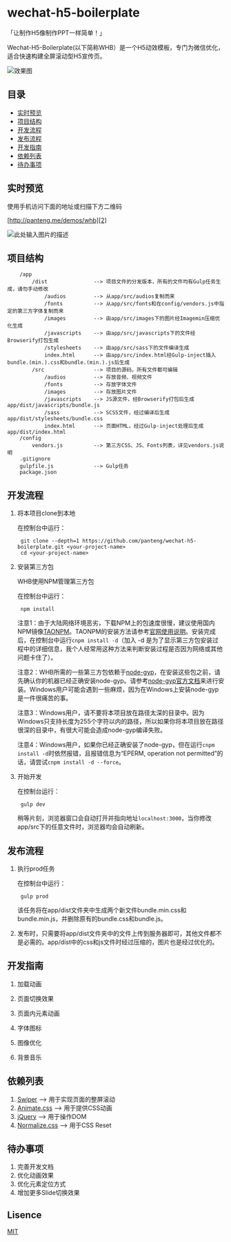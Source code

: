 # wechat-h5-boilerplate

「让制作H5像制作PPT一样简单！」

Wechat-H5-Boilerplate(以下简称WHB）是一个H5动效模板，专门为微信优化，适合快速构建全屏滚动型H5宣传页。

![效果图][1]

## 目录

 - [实时预览](#实时预览)
 - [项目结构](#项目结构)
 - [开发流程](#开发流程)
 - [发布流程](#发布流程)
 - [开发指南](#开发指南)
 - [依赖列表](#依赖列表)
 - [待办事项](#待办事项)

## 实时预览

使用手机访问下面的地址或扫描下方二维码

[http://panteng.me/demos/whb][2]

![此处输入图片的描述][3]

## 项目结构

        /app
            /dist               --> 项目文件的分发版本，所有的文件均有Gulp任务生成，请勿手动修改
                /audios         --> 从app/src/audios复制而来
                /fonts          --> 从app/src/fonts和在config/vendors.js中指定的第三方字体复制而来
                /images         --> 由app/src/images下的图片经Imagemin压缩优化生成
                /javascripts    --> 由app/src/javascripts下的文件经Browserify打包生成
                /stylesheets    --> 由app/src/sass下的文件编译生成
                index.html      --> 由app/src/index.html经Gulp-inject插入bundle.(min.).css和bundle.(min.).js后生成
            /src                --> 项目的源码，所有文件都可编辑
                /audios         --> 存放音频、视频文件
                /fonts          --> 存放字体文件
                /images         --> 存放图片文件
                /javascripts    --> JS源文件，经Browserify打包后生成app/dist/javascripts/bundle.js
                /sass           --> SCSS文件，经过编译后生成app/dist/stylesheets/bundle.css
                index.html      --> 页面HTML，经过Gulp-inject处理后生成app/dist/index.html
        /config
            vendors.js          --> 第三方CSS、JS、Fonts列表，详见vendors.js说明
        .gitignore
        gulpfile.js             --> Gulp任务
        package.json
        

## 开发流程

1. 将本项目clone到本地

    在控制台中运行：

        git clone --depth=1 https://github.com/panteng/wechat-h5-boilerplate.git <your-project-name>
        cd <your-project-name>

2. 安装第三方包

    WHB使用NPM管理第三方包    

    在控制台中运行：

        npm install

    注意1：由于大陆网络环境恶劣，下载NPM上的包速度很慢，建议使用国内NPM镜像[TAONPM][4]。TAONPM的安装方法请参考[官网使用说明][5]。安装完成后，在控制台中运行`cnpm install -d`（加入 -d  是为了显示第三方包安装过程中的详细信息，我个人经常用这种方法来判断安装过程是否因为网络或其他问题卡住了）。

    注意2：WHB所需的一些第三方包依赖于[node-gyp][6]，在安装这些包之前，请先确认你的机器已经正确安装node-gyp。请参考[node-gyp官方文档][7]来进行安装。Windows用户可能会遇到一些麻烦，因为在Windows上安装node-gyp是一件很痛苦的事。
    
    注意3：Windows用户，请不要将本项目放在路径太深的目录中。因为Windows只支持长度为255个字符以内的路径，所以如果你将本项目放在路径很深的目录中，有很大可能会造成node-gyp编译失败。
    
    注意4：Windows用户，如果你已经正确安装了node-gyp，但在运行`cnpm install -d`时依然报错，且报错信息为“EPERM, operation not permitted”的话，请尝试`cnpm install -d --force`。
    
3. 开始开发

    在控制台运行：

        gulp dev
        
    稍等片刻，浏览器窗口会自动打开并指向地址`localhost:3000`，当你修改app/src下的任意文件时，浏览器均会自动刷新。

## 发布流程

1. 执行prod任务

   在控制台中运行：

        gulp prod

    该任务将在app/dist文件夹中生成两个新文件bundle.min.css和bundle.min.js，并删除原有的bundle.css和bundle.js。
    
2. 发布时，只需要将app/dist文件夹中的文件上传到服务器即可，其他文件都不是必需的。app/dist中的css和js文件时经过压缩的，图片也是经过优化的。

## 开发指南

1. 加载动画

2. 页面切换效果

3. 页面内元素动画

4. 字体图标

5. 图像优化

6. 背景音乐

## 依赖列表
1. [Swiper][8] --> 用于实现页面的整屏滚动
2. [Animate.css][9] --> 用于提供CSS动画
3. [jQuery][10] --> 用于操作DOM
4. [Normalize.css][11] --> 用于CSS Reset

## 待办事项
1. 完善开发文档
2. 优化动画效果
3. 优化元素定位方式
4. 增加更多Slide切换效果

## Lisence
[MIT][12]


  [1]: https://raw.githubusercontent.com/panteng/wechat-h5-boilerplate/master/demo.png
  [2]: http://panteng.me/demos/whb
  [3]: https://raw.githubusercontent.com/panteng/wechat-h5-boilerplate/master/QR-Code.png
  [4]: http://npm.taobao.org/
  [5]: http://npm.taobao.org/
  [6]: https://github.com/nodejs/node-gyp
  [7]: https://github.com/nodejs/node-gyp#installation
  [8]: https://github.com/nolimits4web/swiper/
  [9]: https://github.com/daneden/animate.css
  [10]: https://github.com/jquery/jquery
  [11]: https://github.com/necolas/normalize.css
  [12]: http://opensource.org/licenses/mit-license.html